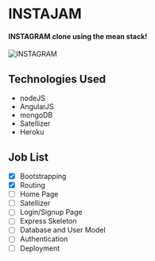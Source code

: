 INSTAJAM
=======================

#### INSTAGRAM clone using the mean stack!

![INSTAGRAM](http://i0.wp.com/alexandriasmallbusiness.com/wp-content/uploads/2014/07/instagram-small-business.png)

## Technologies Used

- nodeJS
- AngularJS
- mongoDB
- Satellizer
- Heroku

## Job List

- [x] Bootstrapping
- [x]	Routing
- [ ]	Home Page
- [ ]	Satellizer
- [ ] Login/Signup Page
- [ ] Express Skeleton
- [ ] Database and User Model
- [ ] Authentication
- [ ] Deployment